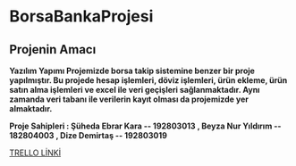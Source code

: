 # BorsaBankaProjesi
## Projenin Amacı ##

**Yazılım Yapımı Projemizde borsa takip sistemine benzer bir proje yapılmıştır. Bu projede hesap işlemleri, döviz işlemleri, ürün ekleme, ürün satın alma işlemleri ve excel ile veri geçişleri sağlanmaktadır. Aynı zamanda veri tabanı ile verilerin kayıt olması da projemizde yer almaktadır.**

**Proje Sahipleri : Şüheda Ebrar Kara -- 192803013 ,  Beyza Nur Yıldırım -- 182804003 ,  Dize Demirtaş -- 192803019**


[TRELLO LİNKİ](https://trello.com/b/NY3Mxr8X/yaz%C4%B1l%C4%B1m-yap%C4%B1m%C4%B1)
